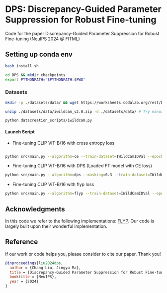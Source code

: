 # DPS: Discrepancy-Guided Parameter Suppression for Robust Fine-tuning

Code for the paper Discrepancy-Guided Parameter Suppression for Robust Fine-tuning (NeuIPS 2024 @ FITML)


## Setting up conda env
```bash
bash install.sh

cd DPS && mkdir checkpoints
export PYTHONPATH="$PYTHONPATH:$PWD"
```

### Datasets 

```bash
mkdir -p ./datasets/data/ && wget https://worksheets.codalab.org/rest/bundles/0x6313da2b204647e79a14b468131fcd64/contents/blob/ -O ./datasets/data/iwildcam_v2.0.zip --no-check-certificate

unzip ./datasets/data/iwildcam_v2.0.zip -d ./datasets/data/ # Try manually unzip if it doesn't work

python datacreation_scripts/iwildcam.py
```

#### Launch Script

- Fine-tuning CLIP ViT-B/16 with cross entropy loss
```bash

python src/main.py --algorithm=ce --train-dataset=IWildCamIDVal --epochs=20 --lr=1e-5 --wd=0.2 --batch-size=64 --model=ViT-B/16 --eval-datasets=IWildCamIDVal,IWildCamID,IWildCamOOD --template=iwildcam_template  --save=./checkpoints/ --data-location=./datasets/data/ --ft_data="./datasets/csv/iwildcam_v2.0/train.csv" --csv-img-key filepath --csv-caption-key title --exp_name=iwildcam/ce_loss 

```

- Fine-tuning CLIP ViT-B/16 with DPS (Loaded FT model with CE loss)
```bash
python src/main.py --algorithm=dps --masking=0.3 --train-dataset=IWildCamIDVal --epochs=20 --lr=1e-5 --wd=0.2 --batch-size=64 --model=ViT-B/16 --eval-datasets=IWildCamIDVal,IWildCamID,IWildCamOOD --template=iwildcam_template  --save=./checkpoints/ --data-location=./datasets/data/ --ft_data="./datasets/csv/iwildcam_v2.0/train.csv" --csv-img-key filepath --csv-caption-key title --exp_name=iwildcam/dps_loss_mask0.3 --clip_load="./checkpoints/iwildcam/ce_loss/_BS64_WD0.2_LR1e-05_run1/checkpoint_7.pt"

```

- Fine-tuning CLIP ViT-B/16 with flyp loss
```bash
python src/main.py --algorithm=flyp --train-dataset=IWildCamIDVal --epochs=20 --lr=1e-5 --wd=0.2 --batch-size=64 --model=ViT-B/16 --eval-datasets=IWildCamIDVal,IWildCamID,IWildCamOOD --template=iwildcam_template  --save=./checkpoints/ --data-location=./datasets/data/ --ft_data="./datasets/csv/iwildcam_v2.0/train.csv" --csv-img-key filepath --csv-caption-key title --exp_name=iwildcam/flyp_loss

```


## Acknowledgments
In this code we refer to the following implementations: [FLYP](https://github.com/locuslab/FLYP/tree/main). Our code is largely built upon their wonderful implementation. 

## Reference

If our work or code helps you, please consider to cite our paper. Thank you!
```BibTeX
@inproceedings{liu2024dps,
  author = {Chang Liu, Jingyu Ma},
  title = {Discrepancy-Guided Parameter Suppression for Robust Fine-tuning},
  booktitle = {NeuIPS},
  year = {2024}
}
```